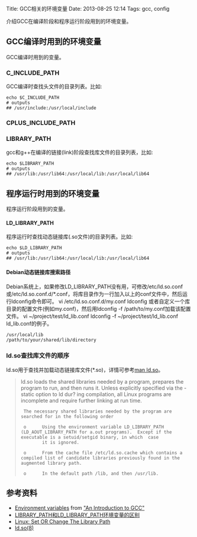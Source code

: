 Title: GCC相关的环境变量
Date: 2013-08-25 12:14
Tags: gcc, config


介绍GCC在编译阶段和程序运行阶段用到的环境变量。

## GCC编译时用到的环境变量

GCC编译时用到的变量。
### C_INCLUDE_PATH

GCC编译时查找头文件的目录列表。比如:

	echo $C_INCLUDE_PATH
	# outputs
	## /usr/include:/usr/local/include

### CPLUS_INCLUDE_PATH

### LIBRARY_PATH
gcc和g++在编译的链接(link)阶段查找库文件的目录列表，比如:

	echo $LIBRARY_PATH
	# outputs
	## /usr/lib:/usr/lib64:/usr/local/lib:/usr/local/lib64

## 程序运行时用到的环境变量

程序运行阶段用到的变量。
#### LD_LIBRARY_PATH

程序运行时查找动态链接库(.so文件)的目录列表。比如:

	echo $LD_LIBRARY_PATH
	# outputs
	## /usr/lib:/usr/lib64:/usr/local/lib:/usr/local/lib64

#### Debian动态链接库搜索路径

Debian系统上，如果修改LD_LIBRARY_PATH没有用，可修改/etc/ld.so.conf或/etc/ld.so.conf.d/*.conf，将库目录作为一行加入以上的conf文件中，然后运行ldconfig命令即可。
    vi /etc/ld.so.conf.d/my.conf
    ldconfig
或者自定义一个库目录的配置文件(例如my.conf)，然后用ldconfig -f /path/to/my.conf加载该配置文件。
    vi ~/project/test/ld_lib.conf
    ldconfig -f ~/project/test/ld_lib.conf
ld_lib.conf的例子。

    /usr/local/lib
    /path/to/your/shared/lib/directory

### ld.so查找库文件的顺序

ld.so用于查找并加载动态链接库文件(*.so)，详情可参考[man ld.so](http://linux.die.net/man/8/ld.so)。
>ld.so  loads the shared libraries needed by a program, prepares the program to run, and then runs it.  Unless explicitly specified via the -static option to ld dur?
>ing compilation, all Linux programs are incomplete and require further linking at run time.
>
>      The necessary shared libraries needed by the program are searched for in the following order
>
>      o      Using the environment variable LD_LIBRARY_PATH (LD_AOUT_LIBRARY_PATH for a.out programs).  Except if the executable is a setuid/setgid binary, in which  case
>             it is ignored.
>
>      o      From the cache file /etc/ld.so.cache which contains a compiled list of candidate libraries previously found in the augmented library path.
>
>      o      In the default path /lib, and then /usr/lib.
## 参考资料

*  [Environment variables](http://www.network-theory.co.uk/docs/gccintro/gccintro_23.html) from ["An Introduction to GCC"](http://www.network-theory.co.uk/gcc/intro/)
*  [LIBRARY_PATH和LD_LIBRARY_PATH环境变量的区别](http://www.cnblogs.com/panfeng412/archive/2011/10/20/library_path-and-ld_library_path.html)
*  [Linux: Set OR Change The Library Path](http://www.cyberciti.biz/faq/linux-setting-changing-library-path/)
*  [ld.so(8)](http://linux.die.net/man/8/ld.so)

